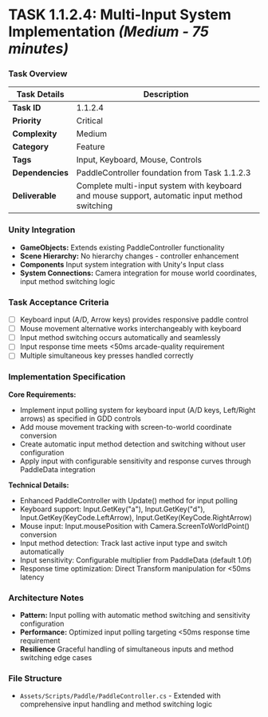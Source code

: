 # **TASK 1.1.2.4: Multi-Input System Implementation** *(Medium - 75 minutes)*

### **Task Overview**

| Task Details | Description |
| --- | --- |
| **Task ID** | 1.1.2.4 |
| **Priority** | Critical |
| **Complexity** | Medium |
| **Category** | Feature |
| **Tags** | Input, Keyboard, Mouse, Controls |
| **Dependencies** | PaddleController foundation from Task 1.1.2.3 |
| **Deliverable** | Complete multi-input system with keyboard and mouse support, automatic input method switching |

### **Unity Integration**

- **GameObjects:** Extends existing PaddleController functionality
- **Scene Hierarchy:** No hierarchy changes - controller enhancement
- **Components** Input system integration with Unity's Input class
- **System Connections:** Camera integration for mouse world coordinates, input method switching logic

### **Task Acceptance Criteria**

- [ ] Keyboard input (A/D, Arrow keys) provides responsive paddle control
- [ ] Mouse movement alternative works interchangeably with keyboard
- [ ] Input method switching occurs automatically and seamlessly
- [ ] Input response time meets <50ms arcade-quality requirement
- [ ] Multiple simultaneous key presses handled correctly

### **Implementation Specification**

**Core Requirements:**
- Implement input polling system for keyboard input (A/D keys, Left/Right arrows) as specified in GDD controls
- Add mouse movement tracking with screen-to-world coordinate conversion
- Create automatic input method detection and switching without user configuration
- Apply input with configurable sensitivity and response curves through PaddleData integration

**Technical Details:**
- Enhanced PaddleController with Update() method for input polling
- Keyboard support: Input.GetKey("a"), Input.GetKey("d"), Input.GetKey(KeyCode.LeftArrow), Input.GetKey(KeyCode.RightArrow)
- Mouse input: Input.mousePosition with Camera.ScreenToWorldPoint() conversion
- Input method detection: Track last active input type and switch automatically
- Input sensitivity: Configurable multiplier from PaddleData (default 1.0f)
- Response time optimization: Direct Transform manipulation for <50ms latency

### **Architecture Notes**

- **Pattern:** Input polling with automatic method switching and sensitivity configuration
- **Performance:** Optimized input polling targeting <50ms response time requirement
- **Resilience** Graceful handling of simultaneous inputs and method switching edge cases

### **File Structure**

- `Assets/Scripts/Paddle/PaddleController.cs` - Extended with comprehensive input handling and method switching logic
